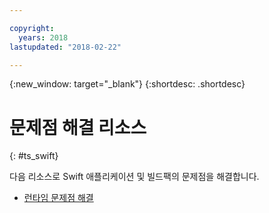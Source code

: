 ```yaml
---

copyright:
  years: 2018
lastupdated: "2018-02-22"

---
```


{:new_window: target="_blank"}
{:shortdesc: .shortdesc}

# 문제점 해결 리소스
{: #ts_swift}

다음 리소스로 Swift 애플리케이션 및 빌드팩의 문제점을 해결합니다.

* [런타임 문제점 해결](../common/ts_runtimes.html#runtimes)
